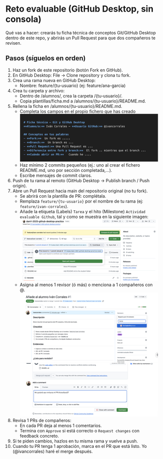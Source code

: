# Reto evaluable (GitHub Desktop, sin consola)

Qué vas a hacer: crearás tu ficha técnica de conceptos Git/GitHub Desktop dentro de este repo, y abrirás un Pull Request para que dos compañeros te revisen.

## Pasos (síguelos en orden)

1.	Haz un fork de este repositorio (botón Fork en GitHub).
2.	En GitHub Desktop: File → Clone repository y clona tu fork.
3.	Crea una rama nueva en GitHub Desktop:
    *	Nombre: feature/{tu-usuario} (ej: feature/ana-garcia)
4.	Crea tu carpeta y archivo:
	*	Dentro de /alumnos/, crea la carpeta /{tu-usuario}/.
	*	Copia plantillas/ficha.md a /alumnos/{tu-usuario}/README.md.
5.	Rellena la ficha en /alumnos/{tu-usuario}/README.md.
    *   Completa los campos en el propio fichero que has creado
        ![screenshot](assets/fillFicha.png)
	*	Haz mínimo 2 commits pequeños (ej.: uno al crear el fichero README.md,  uno por sección completada,...).
	*	Escribe mensajes de commit claros.
6.	Push de tu rama al remoto (GitHub Desktop → Publish branch / Push origin).
7.	Abre un Pull Request hacia main del repositorio original (no tu fork).
	*	Se abrirá con la plantilla de PR: complétala.
    *   Remplaza `feature/{tu-usuario}` por el nombre de tu rama (ej: `feature/ivan-corrales`).
	*	Añade la etiqueta (Labels) `Tarea` y el hito (Milestone) `Actividad evaluable Github`, tal y como se muestra en la siguiente imagen:
    ![screenshot](assets/contributePR.png)
	*	Asigna al menos 1 revisor (ó más) o menciona a 1 compañeros con @.
    ![screenshot](assets/addReviewers.png)
    ![screenshot](assets/addReviewers2.png)
8.	Revisa 1 PRs de compañeros:
	*	En cada PR deja al menos 1 comentarios.
	*	Termina con `Approve` si está correcto o `Request changes` con feedback concreto.
9.	Si te piden cambios, hazlos en tu misma rama y vuelve a push.
10.	Cuando tu PR tenga 1 aprobación, marca en el PR que está listo. Yo (@ivancorrales) haré el merge después.